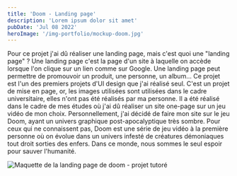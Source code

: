 ```yaml
---
title: 'Doom - Landing page'
description: 'Lorem ipsum dolor sit amet'
pubDate: 'Jul 08 2022'
heroImage: '/img-portfolio/mockup-doom.jpg'
---
```


Pour ce projet j'ai dû réaliser une landing page, mais c'est quoi une "landing page" ? Une landing page c'est la page d'un site à laquelle on accède lorsque l'on clique sur un lien comme sur Google. Une landing page peut permettre de promouvoir un produit, une personne, un album... Ce projet est l'un des premiers projets d'UI design que j'ai réalisé seul.
C'est un projet de mise en page, or, les images utilisées sont utilisées dans le cadre universitaire, elles n'ont pas été réalisés par ma personne. Il a été réalisé dans le cadre de mes études où j'ai dû réaliser un site one-page sur un jeu vidéo de mon choix. Personnellement, j'ai décidé de faire mon site sur le jeu Doom, ayant un univers graphique post-apocalyptique très sombre. Pour ceux qui ne connaissent pas, Doom est une série de jeu vidéo à la première personne où on évolue dans un univers infesté de créatures démoniaques tout droit sorties des enfers. Dans ce monde, nous sommes le seul espoir pour sauver l'humanité. 

<div class="flex justify-center mt-10">
  <img src="/img-portfolio/site_doom.png" alt="Maquette de la landing page de doom - projet tutoré">
</div>